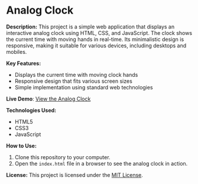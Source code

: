 # Analog Clock

**Description:**
This project is a simple web application that displays an interactive analog clock using HTML, CSS, and JavaScript. The clock shows the current time with moving hands in real-time. Its minimalistic design is responsive, making it suitable for various devices, including desktops and mobiles.

**Key Features:**
- Displays the current time with moving clock hands
- Responsive design that fits various screen sizes
- Simple implementation using standard web technologies

**Live Demo**: [View the Analog Clock](https://arthurgregorius.github.io/analog_clock_web/)

**Technologies Used:**
- HTML5
- CSS3
- JavaScript

**How to Use:**
1. Clone this repository to your computer.
2. Open the `index.html` file in a browser to see the analog clock in action.

**License:**
This project is licensed under the [MIT License](LICENSE).
